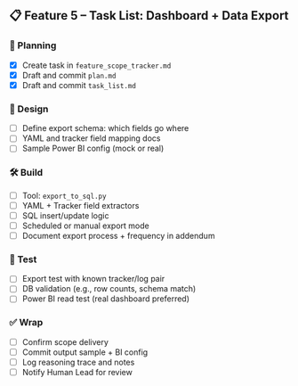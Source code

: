 ## 📋 Feature 5 – Task List: Dashboard + Data Export

### 📁 Planning
- [x] Create task in `feature_scope_tracker.md`
- [x] Draft and commit `plan.md`
- [x] Draft and commit `task_list.md`

### 📐 Design
- [ ] Define export schema: which fields go where
- [ ] YAML and tracker field mapping docs
- [ ] Sample Power BI config (mock or real)

### 🛠 Build
- [ ] Tool: `export_to_sql.py`
- [ ] YAML + Tracker field extractors
- [ ] SQL insert/update logic
- [ ] Scheduled or manual export mode
- [ ] Document export process + frequency in addendum

### 🧪 Test
- [ ] Export test with known tracker/log pair
- [ ] DB validation (e.g., row counts, schema match)
- [ ] Power BI read test (real dashboard preferred)

### ✅ Wrap
- [ ] Confirm scope delivery
- [ ] Commit output sample + BI config
- [ ] Log reasoning trace and notes
- [ ] Notify Human Lead for review